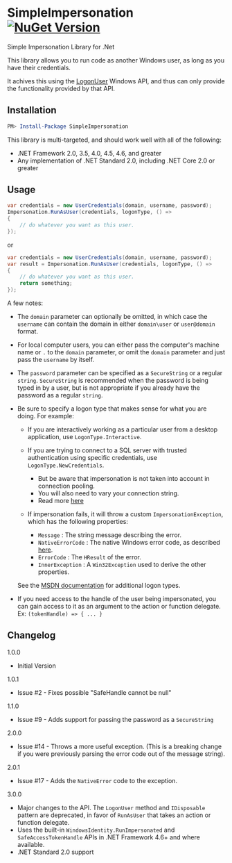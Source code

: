 SimpleImpersonation  [![NuGet Version](https://img.shields.io/nuget/v/SimpleImpersonation.svg?style=flat)](https://www.nuget.org/packages/SimpleImpersonation/) 
===================

Simple Impersonation Library for .Net

This library allows you to run code as another Windows user, as long as you have their credentials.

It achives this using the [LogonUser](http://msdn.microsoft.com/en-us/library/windows/desktop/aa378184.aspx) Windows API, and thus can only provide the functionality provided by that API.

## Installation

```powershell
PM> Install-Package SimpleImpersonation
```

This library is multi-targeted, and should work well with all of the following:
  - .NET Framework 2.0, 3.5, 4.0, 4.5, 4.6, and greater
  - Any implementation of .NET Standard 2.0, including .NET Core 2.0 or greater

## Usage

```csharp
var credentials = new UserCredentials(domain, username, password);
Impersonation.RunAsUser(credentials, logonType, () =>
{
    // do whatever you want as this user.
}); 
```

or

```csharp
var credentials = new UserCredentials(domain, username, password);
var result = Impersonation.RunAsUser(credentials, logonType, () =>
{
    // do whatever you want as this user.
    return something;
}); 
```

A few notes:

- The `domain` parameter can optionally be omitted, in which case the `username` can contain the domain in either `domain\user` or `user@domain` format.

- For local computer users, you can either pass the computer's machine name or `.` to the `domain` parameter, or omit the `domain` parameter and just pass the `username` by itself.

- The `password` parameter can be specified as a `SecureString` or a regular `string`.  `SecureString` is recommended when the password is being typed in by a user, but is not appropriate if you already have the password as a regular `string`.

- Be sure to specify a logon type that makes sense for what you are doing.  For example:

  - If you are interactively working as a particular user from a desktop application, use `LogonType.Interactive`.

  - If you are trying to connect to a SQL server with trusted authentication using specific credentials, use `LogonType.NewCredentials`.
    - But be aware that impersonation is not taken into account in connection pooling.
    - You will also need to vary your connection string.
    - Read more [here](http://stackoverflow.com/q/18198291/634824)

  - If impersonation fails, it will throw a custom `ImpersonationException`, which has the following properties:
    - `Message` : The string message describing the error.  
    - `NativeErrorCode` : The native Windows error code, as described [here](https://msdn.microsoft.com/en-us/library/windows/desktop/ms681381.aspx).
    - `ErrorCode` : The `HResult` of the error.
    - `InnerException` : A `Win32Exception` used to derive the other properties.
  
  See the [MSDN documentation](http://msdn.microsoft.com/library/windows/desktop/aa378184.aspx) for additional logon types.

- If you need access to the handle of the user being impersonated, you can gain access to it as an argument to the action or function delegate.  Ex:  `(tokenHandle) => { ... }`


Changelog
---------

1.0.0

 - Initial Version

1.0.1

 - Issue #2 - Fixes possible "SafeHandle cannot be null"

1.1.0

 - Issue #9 - Adds support for passing the password as a `SecureString`

2.0.0

- Issue #14 - Throws a more useful exception.  (This is a breaking change if you were previously parsing the error code out of the message string).

2.0.1

- Issue #17 - Adds the `NativeError` code to the exception.

3.0.0

- Major changes to the API.  The `LogonUser` method and `IDisposable` pattern are deprecated, in favor of `RunAsUser` that takes an action or function delegate.
- Uses the built-in `WindowsIdentity.RunImpersonated` and `SafeAccessTokenHandle` APIs in .NET Framework 4.6+ and where available.
- .NET Standard 2.0 support
